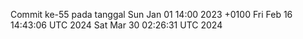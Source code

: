 Commit ke-55 pada tanggal Sun Jan 01 14:00 2023 +0100
Fri Feb 16 14:43:06 UTC 2024
Sat Mar 30 02:26:31 UTC 2024
